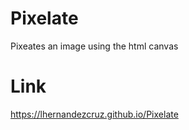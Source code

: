 # Pixelate

Pixeates an image using the html canvas

# Link

https://lhernandezcruz.github.io/Pixelate

